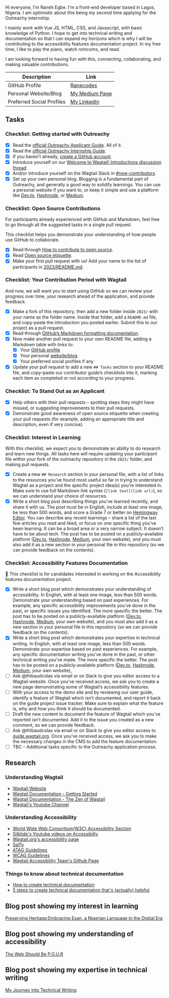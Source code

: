 Hi everyone, I'm Raneh Egbe. I'm a front-end developer based in Lagos, Nigeria. I am optimistic about this being my second time applying for the Outreachy internship.

I mainly work with Vue JS, HTML, CSS, and Javascript, with basic knowledge of Python. I hope to get into technical writing and documentation so that I can expand my horizons which is why I will be contributing to the accessibility features documentation project.
In my free time, I like to play the piano, watch romcoms, and read.

I am looking forward to having fun with this, connecting, collaborating, and making valuable contributions.

| Description                    | Link                                               |
| ------------------------------ | -------------------------------------------------- |
| GitHub Profile                 | [Ranecodes](https://github.com/Ranecodes) |
| Personal Website/Blog          | [My Medium Page](https://medium.com/@ranehobasi)  |
| Preferred Social Profiles      | [My LinkedIn](https://www.linkedin.com/in/raneh-egbe/)      |


## Tasks
### Checklist: Getting started with Outreachy

- [x] Read the [official Outreachy Applicant Guide](link_to_outreachy_applicant_guide). All of it.
- [x] Read the [official Outreachy Internship Guide](link_to_outreachy_internship_guide).
- [x] If you haven’t already, [create a GitHub account](https://github.com/).
- [x] Introduce yourself on our [Welcome to Wagtail! Introductions discussion thread](link_to_discussion_thread).
- [x] And/or introduce yourself on the Wagtail Slack in [#new-contributors](link_to_slack_channel).
- [x] Set up your own personal blog. Blogging is a fundamental part of Outreachy, and generally a good way to solidify learnings. You can use a personal website if you want to, or keep it simple and use a platform like [Dev.to](https://dev.to/), [Hashnode](https://hashnode.com/), or [Medium](https://medium.com/).

### Checklist: Open Source Contributions

For participants already experienced with GitHub and Markdown, feel free to go through all the suggested tasks in a single pull request.

This checklist helps you demonstrate your understanding of how people use GitHub to collaborate.

- [x] Read through [How to contribute to open source](link_to_contribute_to_open_source).
- [x] Read [Open source etiquette](link_to_open_source_etiquette).
- [x] Make your first pull request with us! Add your name to the list of participants in [2023/README.md](link_to_participants_readme).

### Checklist: Your Contribution Period with Wagtail

And now, we will want you to start using GitHub so we can review your progress over time, your research ahead of the application, and provide feedback.

- [x] Make a fork of this repository, then add a new folder inside `2023/` with your name as the folder name. Inside that folder, add a `README.md` file, and copy-paste the introduction you posted earlier. Submit this to our project as a pull request.
- [x] Read through [GitHub’s Markdown formatting documentation](link_to_markdown_formatting).
- [x] Now make another pull request to your own README file, adding a Markdown table with links to:
  - [x] Your [GitHub profile](link_to_your_github_profile)
  - [x] Your personal [website/blog](link_to_your_personal_website)
  - [x] Your preferred social profiles if any
- [x] Update your pull request to add a new `## Tasks` section to your README file, and copy-paste our contributor guide’s checklists into it, marking each item as completed or not according to your progress.

### Checklist: To Stand Out as an Applicant

- [x] Help others with their pull requests – spotting steps they might have missed, or suggesting improvements to their pull requests.
- [x] Demonstrate good awareness of open source etiquette when creating your pull requests (for example, adding an appropriate title and description, even if very concise).

### Checklist: Interest in Learning

With this checklist, we expect you to demonstrate an ability to do research and learn new things. All tasks here will require updating your participant file within your fork of the outreachy repository in the `2023/` folder, and making pull requests.

- [x] Create a new `## Research` section in your personal file, with a list of links to the resources you’ve found most useful so far in trying to understand Wagtail as a project and the specific project idea(s) you’re interested in. Make sure to use full Markdown link syntax (`[link text](link url)`), so we can understand your choice of resources.
- [x] Write a short blog post describing things you’ve learned recently, and share it with us. The post must be in English, include at least one image, be less than 500 words, and score a Grade 7 or better on [Hemingway Editor](https://hemingwayapp.com/). You can describe any recent learnings – share a list of the last few articles you read and liked, or focus on one specific thing you’ve been learning. It can be a broad area or a very narrow subject. It doesn’t have to be about tech. The post has to be posted on a publicly-available platform ([Dev.to](https://dev.to/), [Hashnode](https://hashnode.com/), [Medium](https://medium.com/), your own website), and you must also add it as a new section in your personal file in this repository (so we can provide feedback on the contents).

### Checklist: Accessibility Features Documentation

🚧 This checklist is for candidates interested in working on the Accessibility features documentation project.

- [X] Write a short blog post which demonstrates your understanding of accessibility. In English, with at least one image, less than 500 words. Demonstrate your understanding based on past experiences. For example, any specific accessibility improvements you’ve done in the past, or specific issues you identified. The more specific the better. The post has to be posted on a publicly-available platform ([Dev.to](https://dev.to/), [Hashnode](https://hashnode.com/), [Medium](https://medium.com/), your own website), and you must also add it as a new section in your personal file in this repository (so we can provide feedback on the contents).
- [x] Write a short blog post which demonstrates your expertise in technical writing. In English, with at least one image, less than 500 words. Demonstrate your expertise based on past experiences. For example, any specific documentation writing you’ve done in the past, or other technical writing you’ve made. The more specific the better. The post has to be posted on a publicly-available platform ([Dev.to](https://dev.to/), [Hashnode](https://hashnode.com/), [Medium](https://medium.com/), your own website),
- [ ] Ask @thibaudcolas via email or on Slack to give you editor access to a Wagtail website. Once you’ve received access, we ask you to create a new page demonstrating some of Wagtail’s accessibility features.
- [ ] With your access to the demo site and by reviewing our user guide, identify a feature of Wagtail which isn’t documented, and report it back on the guide project issue tracker. Make sure to explain what the feature is, why and how you think it should be documented.
- [ ] Draft the new content to document the feature of Wagtail which you’ve reported isn’t documented. Add it to the issue you created as a new comment, so we can provide feedback.
- [ ] Ask @thibaudcolas via email or on Slack to give you editor access to [guide.wagtail.org](https://guide.wagtail.org). Once you’ve received access, we ask you to make the necessary changes in the CMS to add the feature documentation.
- [ ] TBC – Additional tasks specific to the Outreachy application process.

## Research
### Understanding Wagtail
- [Wagtail Website](https://wagtail.org/)
- [Wagtail Documentation - Getting Started](https://docs.wagtail.org/en/latest/getting_started/index.html)
- [Wagtail Documentation - The Zen of Wagtail](https://docs.wagtail.org/en/latest/getting_started/the_zen_of_wagtail.html)
- [Wagtail's Youtube Channel](https://www.youtube.com/@wagtail4333)

### Understanding Accessibility
- [World Wide Web Consortium(W3C) Accessibility Section](https://www.w3.org/mission/accessibility/)
- [Silktide's Youtube videos on Accessibilty](https://youtu.be/5H1JGdqLrWo?si=al2bQUmmohGD2XvH)
- [Wagtail.org's accessibility page](https://wagtail.org/accessibility/)
- [Sa11y](https://sa11y.netlify.app/accessibility/)
- [ATAG Guidelines](https://www.w3.org/TR/ATAG20/)
- [WCAG Guidelines](https://www.w3.org/TR/WCAG22/)
- [Wagtail Accessibility Team's Github Page](https://github.com/wagtail/wagtail/wiki/Accessibility-team)

### Things to know about technical documentation
- [How to create technical documentation](https://slite.com/learn/technical-documentation)
- [5 steps to create technical documentation that's (actually) helpful](https://plan.io/blog/technical-documentation/)

## Blog post showing my interest in learning
[Preserving Heritage:Embracing Esan, a Nigerian Language in the Digital Era](https://medium.com/@ranehobasi/preserving-heritage-embracing-esan-a-nigerian-language-in-the-digital-era-d5b8a4ce5217)

## Blog post showing my understanding of accessibility
[The Web Should Be P.O.U.R](https://medium.com/@ranehobasi/the-web-should-be-p-o-u-r-dcc259e880a3)

## Blog post showing my expertise in technical writing
[My Journey Into Technical Writing](https://medium.com/@ranehobasi/my-journey-into-technical-writing-b96e45586709)
